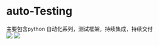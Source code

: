 # auto-Testing
主要包含python 自动化系列，测试框架，持续集成，持续交付<br>
![](https://img.shields.io/badge/python-brightgreen.svg)
![](https://img.shields.io/badge/blog-@champyin-yellow.svg?style=flat)<br>
